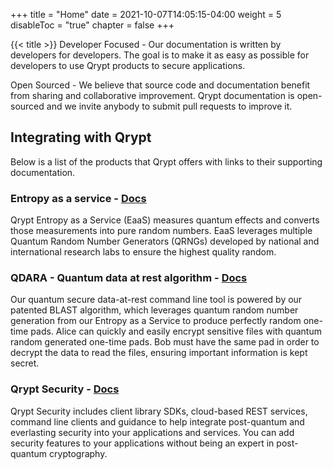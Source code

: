 +++
title = "Home"
date = 2021-10-07T14:05:15-04:00
weight = 5
disableToc = "true"
chapter = false
+++

{{< title >}}
Developer Focused - Our documentation is written by developers for developers. The goal is to make it as easy as possible for developers to use Qrypt products to secure applications.

Open Sourced - We believe that source code and documentation benefit from sharing and collaborative improvement. Qrypt documentation is open-sourced and we invite anybody to submit pull requests to improve it.

## Integrating with Qrypt
Below is a list of the products that Qrypt offers with links to their supporting documentation.

### Entropy as a service - [Docs](/data_at_rest/)

Qrypt Entropy as a Service (EaaS) measures quantum effects and converts those measurements into pure random numbers. EaaS leverages multiple Quantum Random Number Generators (QRNGs) developed by national and international research labs to ensure the highest quality random.

### QDARA - Quantum data at rest algorithm - [Docs](/eaas/)

Our quantum secure data-at-rest command line tool is powered by our patented BLAST algorithm, which leverages quantum random number generation from our Entropy as a Service to produce perfectly random one-time pads. Alice can quickly and easily encrypt sensitive files with quantum random generated one-time pads. Bob must have the same pad in order to decrypt the data to read the files, ensuring important information is kept secret.

### Qrypt Security - [Docs](/sdk/)
Qrypt Security includes client library SDKs, cloud-based REST services, command line clients and guidance to help integrate post-quantum and everlasting security into your applications and services. You can add security features to your applications without being an expert in post-quantum cryptography. 
